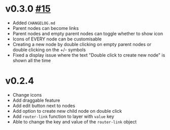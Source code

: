 # v0.3.0 [#15](https://github.com/ll931217/vue-treeview/pull/15)

- Added `CHANGELOG.md`
- Parent nodes can become links
- Parent nodes and empty parent nodes can toggle whether to show icon
- Icons of EVERY node can be customisable
- Creating a new node by double clicking on empty parent nodes or double clicking on the +/- symbols
- Fixed a display issue where the text "Double click to create new node" is shown all the time

# v0.2.4

- Change icons
- Add draggable feature
- Add edit button next to nodes
- Add option to create new child node on double click
- Add `router-link` function to layer with `value` key
- Able to change the key and value of the `router-link` object
